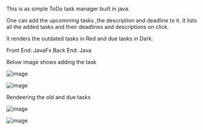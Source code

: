 This is as simple ToDo task manager built in java. 

One can add the upcomming tasks ,the description and deadline to it. It lists all the added tasks and their deadlines and descriptions on click. 

It renders the outdated tasks in Red and due tasks in Dark.

Front End: JavaFx
Back End: Java

Below image shows adding the task

![image](https://github.com/user-attachments/assets/3dcc0f58-1248-49a0-8497-c02fd0c1bd15)


![image](https://github.com/user-attachments/assets/4e64fec1-1e6a-4bae-873f-31a3086174a3)

Rendeering the old and due tasks

![image](https://github.com/user-attachments/assets/5186bd10-3c8e-430b-a675-9af799d82b55)


![image](https://github.com/user-attachments/assets/17ef38e0-b40b-4afc-8061-758793cd2310)


